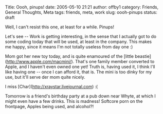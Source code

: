 Title: Oooh, pinups!
date: 2005-05-10 21:21
author: offby1
category: Friends, General Thoughts, Meta
tags: friends, meta, work
slug: oooh-pinups
status: draft

Well, I can't resist this one, at least for a while. Pinups!

Let's see \-- Work is getting interesting, in the sense that I actually got to do some coding today that will be used, at least in the company. This makes me happy, since it means I'm not totally useless from day one :)

Mom got her new toy today, and is quite enamoured of the \[little beastie\](<http://www.apple.com/macmini/>). That's one family member converted to Apple, and I haven't even owned one yet! Truth is, having used it, I think I'll like having one \-- once I can afford it, that is. The mini is too dinky for my use, but it'll serve der mom quite nicely.

I miss \[Char\](<http://xraystar.livejournal.com>) :(

Tomorrow is a friend's birthday party at a pub down near Whyte, at which I might even have a few drinks. This is madness! Softcore porn on the frontpage, Apples being used, and alcohol?!

